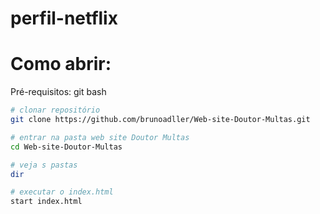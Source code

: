 # perfil-netflix

# Como abrir:

Pré-requisitos: git bash

```bash
# clonar repositório
git clone https://github.com/brunoadller/Web-site-Doutor-Multas.git

# entrar na pasta web site Doutor Multas
cd Web-site-Doutor-Multas

# veja s pastas
dir

# executar o index.html
start index.html
```

